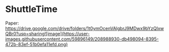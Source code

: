 # ShuttleTime
Paper: https://drive.google.com/drive/folders/1t0ymOcenVAlgbrJ9MDwx9bYzQIxwQBr0?usp=sharing![image](https://user-images.githubusercontent.com/59896149/208988930-db498094-8395-472b-83ef-51b0efa11efd.png)
